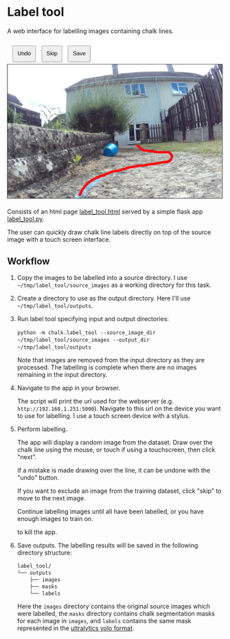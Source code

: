 # Label tool

A web interface for labelling images containing chalk lines.

![label_tool_screenshot](../../doc/label_tool.png)

Consists of an html page [label_tool.html](./static/label_tool.html) served by a simple flask app [label_tool.py](./label_tool.py).

The user can quickly draw chalk line labels directly on top of the source image with a touch screen interface.

## Workflow

1) Copy the images to be labelled into a source directory. I use `~/tmp/label_tool/source_images` as a working directory for this task.

1) Create a directory to use as the output directory. Here I'll use `~/tmp/label_tool/outputs`.

1) Run label tool specifying input and output directories:

    ```python -m chalk.label_tool --source_image_dir ~/tmp/label_tool/source_images --output_dir ~/tmp/label_tool/outputs```

    Note that images are removed from the input directory as they are processed. The labelling is complete when there are no images remaining in the input directory.

1) Navigate to the app in your browser.

    The script will print the url used for the webserver (e.g. `http://192.168.1.251:5000`). Navigate to this url on the device you want to use for labelling. I use a touch screen device with a stylus. 

1) Perform labelling. 

    The app will display a random image from the dataset. Draw over the chalk line using the mouse, or touch if using a touchscreen, then click "next".

    If a mistake is made drawing over the line, it can be undone with the "undo" button.

    If you want to exclude an image from the training dataset, click "skip" to move to the next image.

    Continue labelling images until all have been labelled, or you have enough images to train on. 

    <ctrl-c> to kill the app.

1) Save outputs. The labelling results will be saved in the following directory structure:

    ```
    label_tool/
    └── outputs
        ├── images
        ├── masks
        └── labels
    ```
    
    Here the `images` directory contains the original source images which were labelled, the `masks` directory contains chalk segmentation masks for each image in `images`, and `labels` contains the same mask represented in the [ultralytics yolo format](https://docs.ultralytics.com/datasets/segment/#ultralytics-yolo-format).



